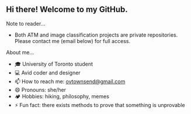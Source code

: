## Hi there! Welcome to my GitHub.

Note to reader...
- Both ATM and image classification projects are private repositories. Please contact me (email below) for full access.

About me... 
- :mortar_board: University of Toronto student 
- :computer: Avid coder and designer 
- 📫 How to reach me: ovtownsend@gmail.com
- 😄 Pronouns: she/her
-  :camping: Hobbies: hiking, philosophy, memes
- ⚡ Fun fact: there exists methods to prove that something is unprovable
